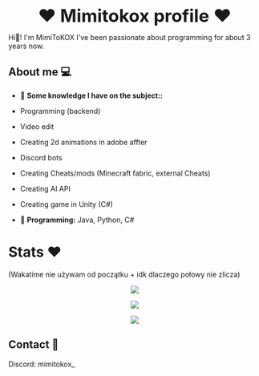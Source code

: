 <div align="center">
  <p style="font-size: 2.5em; font-weight: bold; margin: 0;">❤️ Mimitokox profile ❤️</p>
</div>

Hi👋! I'm MimiToKOX I've been passionate about programming for about 3 years now.

## About me 💻

- 🔫 **Some knowledge I have on the subject::** 
- Programming (backend)
- Video edit 
- Creating 2d animations in adobe affter 
- Discord bots
- Creating Cheats/mods (Minecraft fabric, external Cheats)
- Creating AI API 
- Creating game in Unity (C#)

- 🔮 **Programming:** Java, Python, C# 

# Stats ❤️  
(Wakatime nie używam od początku + idk dlaczego połowy nie zlicza)
<div align="center">
  <p><img src="https://github-readme-stats.vercel.app/api?username=MimiToKox&show_icons=true&theme=radical"/></p>
  <p><img src="https://github-readme-stats.vercel.app/api/wakatime?username=MimiToKOX&theme=radical&layout=compact"/></p>
  <p><img src="https://wakatime.com/badge/user/5140a17f-48c5-4343-b03e-3906507f2edc.svg"/></p>
</div>

## Contact 📛

Discord: mimitokox_
